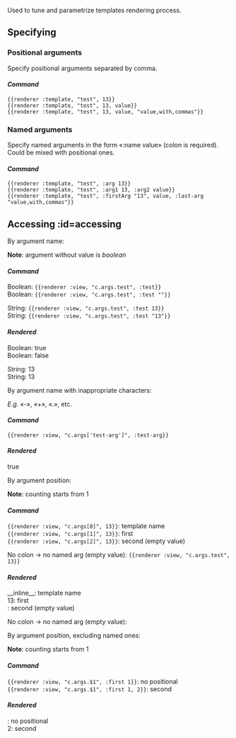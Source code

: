 Used to tune and parametrize templates rendering process.

## Specifying
### Positional arguments
Specify positional arguments separated by comma.
<!-- tabs:start -->
#### ***Command***
`{{renderer :template, "test", 13}}` \
`{{renderer :template, "test", 13, value}}` \
`{{renderer :template, "test", 13, value, "value,with,commas"}}`
<!-- tabs:end -->

### Named arguments
Specify named arguments in the form «:name value» (colon is required). \
Could be mixed with positional ones.
<!-- tabs:start -->
#### ***Command***
`{{renderer :template, "test", :arg 13}}` \
`{{renderer :template, "test", :arg1 13, :arg2 value}}` \
`{{renderer :template, "test", :firstArg "13", value, :last-arg "value,with,commas"}}`
<!-- tabs:end -->


## Accessing :id=accessing
<!-- panels:start -->
<!-- div:left-panel -->
By argument name:

**Note**: argument without value is *boolean*

<!-- div:right-panel -->
<!-- tabs:start -->
#### ***Command***
Boolean: `{{renderer :view, "c.args.test", :test}}` \
Boolean: `{{renderer :view, "c.args.test", :test ""}}`

String: `{{renderer :view, "c.args.test", :test 13}}` \
String: `{{renderer :view, "c.args.test", :test "13"}}`

#### ***Rendered***
Boolean: true \
Boolean: false

String: 13 \
String: 13
<!-- tabs:end -->

<!-- div:left-panel -->
By argument name with inappropriate characters:

*E.g.* «-», «+», «.», etc.

<!-- div:right-panel -->
<!-- tabs:start -->
#### ***Command***
`{{renderer :view, "c.args['test-arg']", :test-arg}}`

#### ***Rendered***
true
<!-- tabs:end -->

<!-- div:left-panel -->
By argument position:

**Note**: counting starts from 1

<!-- div:right-panel -->
<!-- tabs:start -->
#### ***Command***
`{{renderer :view, "c.args[0]", 13}}`: template name \
`{{renderer :view, "c.args[1]", 13}}`: first \
`{{renderer :view, "c.args[2]", 13}}`: second (empty value)

No colon → no named arg (empty value):
`{{renderer :view, "c.args.test", 13}}`

#### ***Rendered***
\_\_inline\_\_: template name \
13: first \
: second (empty value)

 No colon → no named arg (empty value):

<!-- tabs:end -->


<!-- div:left-panel -->
By argument position, excluding named ones:

**Note**: counting starts from 1

<!-- div:right-panel -->
<!-- tabs:start -->
#### ***Command***
`{{renderer :view, "c.args.$1", :first 1}}`: no positional \
`{{renderer :view, "c.args.$1", :first 1, 2}}`: second

#### ***Rendered***
: no positional \
2: second
<!-- tabs:end -->

<!-- panels:end -->
